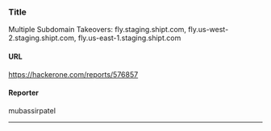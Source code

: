 ### Title
Multiple Subdomain Takeovers: fly.staging.shipt.com, fly.us-west-2.staging.shipt.com, fly.us-east-1.staging.shipt.com
#### URL 
https://hackerone.com/reports/576857
#### Reporter 
mubassirpatel

---


